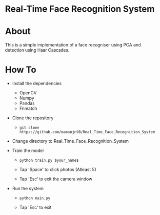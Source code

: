# Real-Time Face Recognition System

About 
======
This is a simple implementation of a face recogniser using PCA and detection using Haar Cascades.

How To
======
- Install the dependencies
  - OpenCV
  - Numpy
  - Pandas
  - Fnmatch
  
- Clone the repository
  - ```git clone https://github.com/namanjn98/Real_Time_Face_Recognition_System ```

- Change directory to Real_Time_Face_Recognition_System

- Train the model
  - ```python train.py $your_name$```

  - Tap 'Space' to click photos (Atleast 5) 
  - Tap 'Esc' to exit the camera window

- Run the system 
  - ```python main.py```

  - Tap 'Esc' to exit
